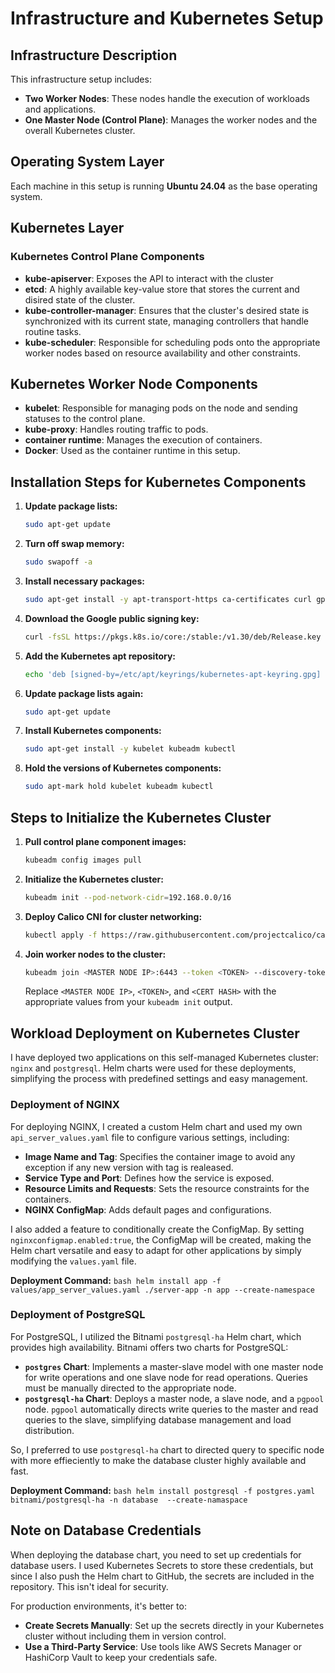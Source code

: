 # Infrastructure and Kubernetes Setup

## Infrastructure Description

This infrastructure setup includes:

- **Two Worker Nodes**: These nodes handle the execution of workloads and applications.
- **One Master Node (Control Plane)**: Manages the worker nodes and the overall Kubernetes cluster.

## Operating System Layer

Each machine in this setup is running **Ubuntu 24.04** as the base operating system.

## Kubernetes Layer

### Kubernetes Control Plane Components

- **kube-apiserver**: Exposes the API to interact with the cluster
- **etcd**: A highly available key-value store that stores the current and disired state of the cluster.
- **kube-controller-manager**: Ensures that the cluster's desired state is synchronized with its current state, managing controllers that handle routine tasks.
- **kube-scheduler**: Responsible for scheduling pods onto the appropriate worker nodes based on resource availability and other constraints.

## Kubernetes Worker Node Components

- **kubelet**: Responsible for managing pods on the node and sending statuses to the control plane.
- **kube-proxy**: Handles routing traffic to pods.
- **container runtime**: Manages the execution of containers.
- **Docker**: Used as the container runtime in this setup.

## Installation Steps for Kubernetes Components

1. **Update package lists:**

    ```bash
    sudo apt-get update
    ```

2. **Turn off swap memory:**

    ```bash
    sudo swapoff -a
    ```

3. **Install necessary packages:**

    ```bash
    sudo apt-get install -y apt-transport-https ca-certificates curl gpg
    ```

4. **Download the Google public signing key:**

    ```bash
    curl -fsSL https://pkgs.k8s.io/core:/stable:/v1.30/deb/Release.key | sudo gpg --dearmor -o /etc/apt/keyrings/kubernetes-apt-keyring.gpg
    ```

5. **Add the Kubernetes apt repository:**

    ```bash
    echo 'deb [signed-by=/etc/apt/keyrings/kubernetes-apt-keyring.gpg] https://pkgs.k8s.io/core:/stable:/v1.30/deb/ /' | sudo tee /etc/apt/sources.list.d/kubernetes.list
    ```

6. **Update package lists again:**

    ```bash
    sudo apt-get update
    ```

7. **Install Kubernetes components:**

    ```bash
    sudo apt-get install -y kubelet kubeadm kubectl
    ```

8. **Hold the versions of Kubernetes components:**

    ```bash
    sudo apt-mark hold kubelet kubeadm kubectl
    ```

## Steps to Initialize the Kubernetes Cluster

1. **Pull control plane component images:**

    ```bash
    kubeadm config images pull
    ```

2. **Initialize the Kubernetes cluster:**

    ```bash
    kubeadm init --pod-network-cidr=192.168.0.0/16
    ```

3. **Deploy Calico CNI for cluster networking:**

    ```bash
    kubectl apply -f https://raw.githubusercontent.com/projectcalico/calico/v3.25.0/manifests/calico.yaml
    ```

4. **Join worker nodes to the cluster:**

    ```bash
    kubeadm join <MASTER NODE IP>:6443 --token <TOKEN> --discovery-token-ca-cert-hash <CERT HASH>
    ```

    Replace `<MASTER NODE IP>`, `<TOKEN>`, and `<CERT HASH>` with the appropriate values from your `kubeadm init` output.


## Workload Deployment on Kubernetes Cluster

I have deployed two applications on this self-managed Kubernetes cluster: `nginx` and `postgresql`. Helm charts were used for these deployments, simplifying the process with predefined settings and easy management.

### Deployment of NGINX

For deploying NGINX, I created a custom Helm chart and used my own `api_server_values.yaml` file to configure various settings, including:

- **Image Name and Tag**: Specifies the container image to avoid any exception if any new version with tag is realeased.
- **Service Type and Port**: Defines how the service is exposed.
- **Resource Limits and Requests**: Sets the resource constraints for the containers.
- **NGINX ConfigMap**: Adds default pages and configurations.

I also added a feature to conditionally create the ConfigMap. By setting `nginxconfigmap.enabled:true`, the ConfigMap will be created, making the Helm chart versatile and easy to adapt for other applications by simply modifying the `values.yaml` file.

**Deployment Command:**
    ```bash
      helm install app -f values/app_server_values.yaml ./server-app -n app --create-namespace
    ```

### Deployment of PostgreSQL

For PostgreSQL, I utilized the Bitnami `postgresql-ha` Helm chart, which provides high availability. Bitnami offers two charts for PostgreSQL:

- **`postgres` Chart**: Implements a master-slave model with one master node for write operations and one slave node for read operations. Queries must be manually directed to the appropriate node.
- **`postgresql-ha` Chart**: Deploys a master node, a slave node, and a `pgpool` node. `pgpool` automatically directs write queries to the master and read queries to the slave, simplifying database management and load distribution.

So, I preferred to use `postgresql-ha` chart to directed query to specific node with more effieciently to make the database cluster highly available and fast.

**Deployment Command:**
    ```bash
      helm install postgresql -f postgres.yaml bitnami/postgresql-ha -n database  --create-namaspace
    ```


## Note on Database Credentials

When deploying the database chart, you need to set up credentials for database users. I used Kubernetes Secrets to store these credentials, but since I also push the Helm chart to GitHub, the secrets are included in the repository. This isn't ideal for security.

For production environments, it's better to:

- **Create Secrets Manually**: Set up the secrets directly in your Kubernetes cluster without including them in version control.
- **Use a Third-Party Service**: Use tools like AWS Secrets Manager or HashiCorp Vault to keep your credentials safe.
